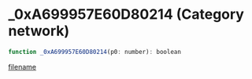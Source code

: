 # _0xA699957E60D80214 (Category network)

```js
function _0xA699957E60D80214(p0: number): boolean
```

[filename](_0xA699957E60D80214_m.md ':include')